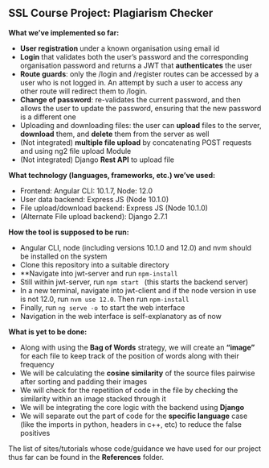 ## SSL Course Project: Plagiarism Checker

**What we’ve implemented so far:**

*   **User registration** under a known organisation using email id
*   **Login** that validates both the user’s password and the corresponding organisation password and returns a JWT that **authenticates** the user
*   **Route guards**: only the /login and /register routes can be accessed by a user who is not logged in. An attempt by such a user to access any other route will redirect them to /login.
*   **Change of password**: re-validates the current password, and then allows the user to update the password, ensuring that the new password is a different one
*   Uploading and downloading files: the user can **upload** files to the server, **download** them, and **delete** them from the server as well
*   (Not integrated) **multiple file upload** by concatenating POST requests and using ng2 file upload Module
*   (Not integrated) Django **Rest API** to upload file

**What technology (languages, frameworks, etc.) we’ve used:**

*   Frontend: Angular CLI: 10.1.7, Node: 12.0
*   User data backend: Express JS (Node 10.1.0)
*   File upload/download backend: Express JS (Node 10.1.0)
*   (Alternate File upload backend): Django 2.7.1

**How the tool is supposed to be run:**


*   Angular CLI, node (including versions 10.1.0 and 12.0) and nvm should be installed on the system
*   Clone this repository into a suitable directory
*   **Navigate into jwt-server and run <code>npm-install</code>
*   Still within jwt-server, run <code>npm start </code> (this starts the backend server)
*   In a new terminal, navigate into jwt-client and if the node version in use is not 12.0, run <code>nvm use 12.0</code>. Then run <code>npm-install</code>
*   Finally, run <code>ng serve -o </code>to start the web interface
*   Navigation in the web interface is self-explanatory as of now

**What is yet to be done:**

*   Along with using the **Bag of Words** strategy, we will create an **“image”** for each file to keep track of the position of words along with their frequency
*   We will be calculating the **cosine similarity** of the source files pairwise after sorting and padding their images
*   We will check for the repetition of code in the file by checking the similarity within an image stacked through it
*   We will be integrating the core logic with the backend using **Django**
*   We will separate out the part of code for the **specific language** case (like the imports in python, headers in c++, etc) to reduce the false positives

The list of sites/tutorials whose code/guidance we have used for our project thus far can be found in the **References** folder.
